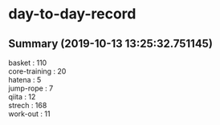 # day-to-day-record  
## Summary  (2019-10-13 13:25:32.751145)  
basket : 110  
core-training : 20  
hatena : 5  
jump-rope : 7  
qiita : 12  
strech : 168  
work-out : 11  
